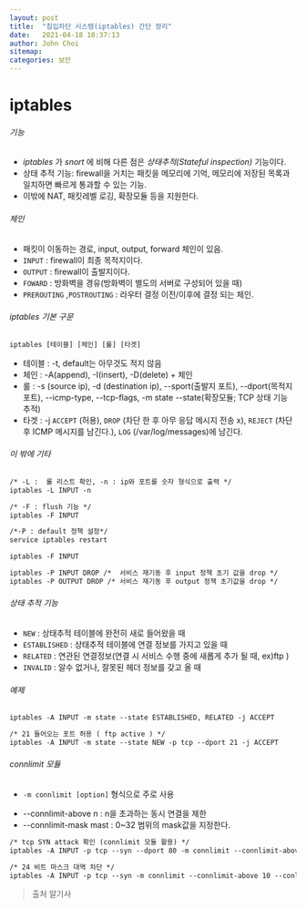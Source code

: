 ```yaml
---
layout: post
title:  "침입차단 시스템(iptables) 간단 정리"
date:   2021-04-18 10:37:13
author: John Choi
sitemap:
categories: 보안
---
```


# iptables

###### 기능
- _iptables_ 가 _snort_ 에  비해 다른 점은 _상태추적(Stateful inspection)_ 기능이다.
- 상태 추적 기능: firewall을 거치는 패킷을 메모리에 기억, 메모리에 저장된 목록과 일치하면 빠르게 통과할 수 있는 기능.
- 이밖에 NAT, 패킷레벨 로깅, 확장모듈 등을 지원한다.

###### 체인
- 패킷이 이동하는 경로, input, output, forward 체인이 있음.
- `INPUT` : firewall이 최종 목적지이다.
- `OUTPUT` : firewall이 출발지이다.
- `FOWARD` : 방화벽을 경유(방화벽이 별도의 서버로 구성되어 있을 때)
- `PREROUTING` ,`POSTROUTING` : 라우터 결정 이전/이후에 결정 되는 체인.

###### iptables 기본 구문
````html
iptables [테이블] [체인] [룰] [타겟]
````
- 테이블 : -t, default는 아무것도 적지 않음
- 체인 : -A(append), -I(insert), -D(delete) + 체인
- 룰 : -s (source ip), -d (destination ip), --sport(출발지 포트), --dport(목적지 포트), --icmp-type, --tcp-flags, -m state --state(확장모듈; TCP 상태 기능 추적)
- 타겟 : -j `ACCEPT` (허용), `DROP` (차단 한 후 아무 응답 메시지 전송 x), `REJECT` (차단 후 ICMP 메시지를 남긴다.), `LOG` (/var/log/messages)에 남긴다.

###### 이 밖에 기타
````html
/* -L :  룰 리스트 확인, -n : ip와 포트를 숫자 형식으로 출력 */
iptables -L INPUT -n

/* -F : flush 기능 */
iptables -F INPUT

/*-P : default 정책 설정*/
service iptables restart

iptables -F INPUT

iptables -P INPUT DROP /*  서비스 재기동 후 input 정책 초기 값을 drop */
iptables -P OUTPUT DROP /* 서비스 재기동 후 output 정책 초기값을 drop */

````

###### 상태 추적 기능
- `NEW` :  상태추적 테이블에 완전히 새로 들어왔을 때
- `ESTABLISHED` : 상태추적 테이블에 연결 정보를 가지고 있을 때
- `RELATED` : 연관된 연결정보(연결 시 서비스 수행 중에 새롭게 추가 될 때, ex)ftp )
- `INVALID` : 알수 없거나, 잘못된 헤더 정보를 갖고 올 때

###### 예제
````html
iptables -A INPUT -m state --state ESTABLISHED, RELATED -j ACCEPT

/* 21 들어오는 포트 허용 ( ftp active ) */
iptables -A INPUT -m state --state NEW -p tcp --dport 21 -j ACCEPT
````

###### connlimit 모듈
- `-m connlimit [option]`  형식으로 주로 사용

* --connlimit-above n : n을 초과하는 동시 연결을 제한
* --connlimit-mask mast : 0~32 범위의 mask값을 지정한다.


````html
/* tcp SYN attack 확인 (connlimit 모듈 활용) */
iptables -A INPUT -p tcp --syn --dport 80 -m connlimit --connlimit-above 5 -j DROP  

/* 24 비트 마스크 대역 차단 */
iptables -A INPUT -p tcp --syn -m connlimit --connlimit-above 10 --conlimit-mask 24 -j DROP

````




>출처 알기사





